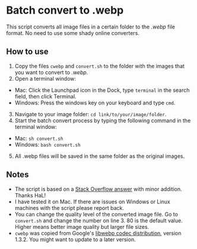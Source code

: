 # Batch convert to .webp
This script converts all image files in a certain folder to the *.webp* file format. No need to use some shady online converters.

## How to use
1. Copy the files `cwebp` and `convert.sh` to the folder with the images that you want to convert to *.webp*.
2. Open a terminal window:
- Mac: Click the Launchpad icon in the Dock, type `terminal` in the search field, then click Terminal.
- Windows: Press the windows key on your keyboard and type `cmd`.
3. Navigate to your image folder: `cd link/to/your/image/folder`.
4. Start the batch convert process by typing the following command in the terminal window:
- Mac: `sh convert.sh`
- Windows: `bash convert.sh`
5. All .webp files will be saved in the same folder as the original images.

## Notes
- The script is based on a [Stack Overflow answer](https://stackoverflow.com/a/26565210/5263954) with minor addition. Thanks HaL!
- I have tested it on Mac. If there are issues on Windows or Linux machines with the script please report back.
- You can change the quality level of the converted image file. Go to `convert.sh` and change the number on line 3. 80 is the default value. Higher means better image quality but larger file sizes.
- `cwebp` was copied from Google's [libwebp codec distribution](https://storage.googleapis.com/downloads.webmproject.org/releases/webp/index.html), version 1.3.2. You might want to update to a later version.